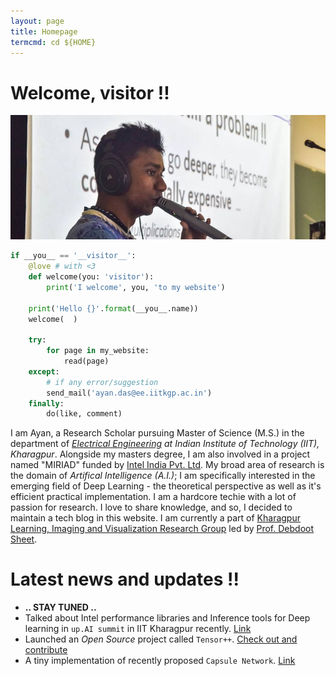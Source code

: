 ```yaml
---
layout: page
title: Homepage
termcmd: cd ${HOME}
---
```


# Welcome, visitor !!

![image](/public/me.jpeg)

~~~python
if __you__ == '__visitor__':
    @love # with <3
    def welcome(you: 'visitor'):
        print('I welcome', you, 'to my website')

    print('Hello {}'.format(__you__.name))
    welcome(  )

    try:
        for page in my_website:
            read(page)
    except:
        # if any error/suggestion
        send_mail('ayan.das@ee.iitkgp.ac.in')
    finally:
        do(like, comment)
~~~

I am Ayan, a Research Scholar pursuing Master of Science (M.S.) in the department of *[Electrical Engineering](http://ee.iitkgp.ac.in/) at Indian Institute of Technology (IIT), Kharagpur*. Alongside my masters degree, I am also involved in a project named "MIRIAD" funded by [Intel India Pvt. Ltd](https://www.intel.in/content/www/in/en/homepage.html). My broad area of research is the domain of *Artifical Intelligence (A.I.)*; I am specifically interested in the emerging field of Deep Learning - the theoretical perspective as well as it's efficient practical implementation. I am a hardcore techie with a lot of passion for research. I love to share knowledge, and so, I decided to maintain a tech blog in this website. I am currently a part of [Kharagpur Learning, Imaging and Visualization Research Group](https://iitkliv.github.io/) led by [Prof. Debdoot Sheet](http://www.facweb.iitkgp.ac.in/~debdoot/activities.html).

# Latest news and updates !!

- **.. STAY TUNED ..**
- Talked about Intel performance libraries and Inference tools for Deep learning in `up.AI summit` in IIT Kharagpur recently. [Link](https://www.facebook.com/upaisummit)
- Launched an *Open Source* project called `Tensor++`. [Check out and contribute](https://github.com/crystalcpp/tensorpp)
- A tiny implementation of recently proposed `Capsule Network`. [Link](https://github.com/dasayan05/capsule-net-TF)